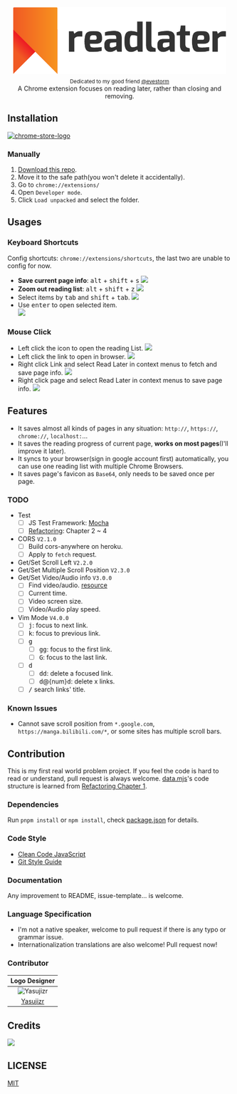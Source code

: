 <p align="center">
  <img src="docs/images/logotype.png" alt="Read Later Logo" height="150px"><br>
  <sub>Dedicated to my good friend <a href="https://github.com/evestorm">@evestorm</a></sub><br>
  A Chrome extension focuses on reading later, rather than closing and removing.
</p>

## Installation
<a href="https://chrome.google.com/webstore/detail/fbmfcfkokefgbmfcjahdmomlifclekib/">
  <img src="docs/images/chrome-store-logo.png" width="250px" alt="chrome-store-logo">
</a>

### Manually
1. [Download this repo](https://github.com/willbchang/chrome-read-later/releases/latest).
2. Move it to the safe path(you won't delete it accidentally).
3. Go to `chrome://extensions/`
4. Open `Developer mode`.
5. Click `Load unpacked` and select the folder.

## Usages
### Keyboard Shortcuts
Config shortcuts: `chrome://extensions/shortcuts`, the last two are unable to config for now.
- **Save current page info**: <kbd>alt</kbd> + <kbd>shift</kbd> + <kbd>s</kbd>
  ![](docs/images/shortcut-save-page.gif)
- **Zoom out reading list**: <kbd>alt</kbd> + <kbd>shift</kbd> + <kbd>z</kbd>
  ![](docs/images/shortcut-zoom-out-reading-list.gif)
- Select items by <kbd>tab</kbd> and <kbd>shift</kbd> + <kbd>tab</kbd>.
  ![](docs/images/shortcut-tab-select-reading-item.gif)
- Use <kbd>enter</kbd> to open selected item.<br>
  ![](docs/images/shortcut-open-selected-reading-item.gif)

### Mouse Click
- Left click the icon to open the reading List.
  ![](docs/images/click-icon-to-open-reading-list.gif)
- Left click the link to open in browser.
  ![](docs/images/click-link-to-open-reading-item.gif)
- Right click Link and select Read Later in context menus to fetch and save page info.
  ![](docs/images/right-click-link-to-save.gif)
- Right click page and select Read Later in context menus to save page info.
  ![](docs/images/right-lick-page-to-save.gif)



## Features
- It saves almost all kinds of pages in any situation: `http://`, `https://`, `chrome://`, `localhost:`...
- It saves the reading progress of current page, **works on most pages**(I'll improve it later).
- It syncs to your browser(sign in google account first) automatically, you can use one reading list with multiple Chrome Browsers.
- It saves page's favicon as `Base64`, only needs to be saved once per page.

### TODO
- Test
  - [ ] JS Test Framework: [Mocha](https://mochajs.org)
  - [ ] [Refactoring](https://learning.oreilly.com/library/view/refactoring-improving-the/9780134757681): Chapter 2 ~ 4
- CORS `V2.1.0`
  - [ ] Build cors-anywhere on heroku.
  - [ ] Apply to `fetch` request. 
- Get/Set Scroll Left `V2.2.0`
- Get/Set Multiple Scroll Position `V2.3.0`
- Get/Set Video/Audio info `V3.0.0`
  - [ ] Find video/audio. [resource](https://github.com/igrigorik/videospeed/blob/master/inject.js)
  - [ ] Current time.
  - [ ] Video screen size.
  - [ ] Video/Audio play speed.
- Vim Mode `V4.0.0`
  - [ ] <kbd>j</kbd>: focus to next link.
  - [ ] <kbd>k</kbd>: focus to previous link.
  - [ ] <kbd>g</kbd>
    - [ ] <kbd>gg</kbd>: focus to the first link.
    - [ ] <kbd>G</kbd>: focus to the last link.
  - [ ] <kbd>d</kbd>
    - [ ] <kbd>dd</kbd>: delete a focused link.
    - [ ] <kbd>d</kbd>@{num}<kbd>d</kbd>: delete x links.
  - [ ] <kbd>/</kbd> search links' title.

### Known Issues
- Cannot save scroll position from `*.google.com`, `https://manga.bilibili.com/*`, or some sites has multiple scroll bars.

## Contribution
This is my first real world problem project. If you feel the code is hard to read or understand, pull request is always welcome.
[data.mjs](https://github.com/willbchang/chrome-read-later/blob/master/modules/data.mjs)'s code structure is learned from [Refactoring Chapter 1](https://learning.oreilly.com/library/view/refactoring-improving-the/9780134757681/).

### Dependencies
Run `pnpm install` or `npm install`, check [package.json](https://github.com/willbchang/chrome-read-later/blob/master/package.json#L22) for details. 

### Code Style
- [Clean Code JavaScript](https://github.com/ryanmcdermott/clean-code-javascript#introduction)
- [Git Style Guide](https://udacity.github.io/git-styleguide/)

### Documentation
Any improvement to README, issue-template... is welcome.

### Language Specification
- I'm not a native speaker, welcome to pull request if there is any typo or grammar issue.
- Internationalization translations are also welcome! Pull request now!

### Contributor
|                              Logo Designer                              |
| :---------------------------------------------------------------------: |
| ![Yasujizr](https://avatars0.githubusercontent.com/u/36993664?s=88&v=4) |
|                 [Yasujizr](https://github.com/Yasujizr)                 |

## Credits
[![](docs/images/ezgif-logo.png)](https://ezgif.com/)

## LICENSE
[MIT](LICENSE)
